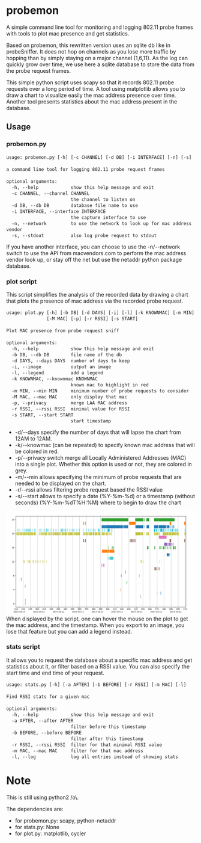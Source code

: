 # probemon
A simple command line tool for monitoring and logging 802.11 probe frames with tools to plot mac presence and get statistics.

Based on probemon, this rewritten version uses an sqlite db like in probeSniffer. It does not hop on channels as
you lose more traffic by hopping than by simply staying on a major channel (1,6,11).
As the log can quickly grow over time, we use here a sqlite database to store the data from the probe request frames.

This simple python script uses scapy so that it records 802.11 probe requests over a long period of time.
A tool using matplotlib allows you to draw a chart to visualize easily the mac address presence over time.
Another tool presents statistics about the mac address present in the database.

## Usage
### probemon.py
```
usage: probemon.py [-h] [-c CHANNEL] [-d DB] [-i INTERFACE] [-n] [-s]

a command line tool for logging 802.11 probe request frames

optional arguments:
  -h, --help            show this help message and exit
  -c CHANNEL, --channel CHANNEL
                        the channel to listen on
  -d DB, --db DB        database file name to use
  -i INTERFACE, --interface INTERFACE
                        the capture interface to use
  -n, --network         to use the network to look up for mac address vendor
  -s, --stdout          also log probe request to stdout
```

If you have another interface, you can choose to use the -n/--network switch to use the API from macvendors.com to perform the mac address vendor look up, or stay off the net but use the netaddr python package database.

### plot script
This script simplifies the analysis of the recorded data by drawing a chart that plots the presence of
mac address via the recorded probe request.

```
usage: plot.py [-h] [-b DB] [-d DAYS] [-i] [-l] [-k KNOWNMAC] [-m MIN]
               [-M MAC] [-p] [-r RSSI] [-s START]

Plot MAC presence from probe request sniff

optional arguments:
  -h, --help            show this help message and exit
  -b DB, --db DB        file name of the db
  -d DAYS, --days DAYS  number of days to keep
  -i, --image           output an image
  -l, --legend          add a legend
  -k KNOWNMAC, --knownmac KNOWNMAC
                        known mac to highlight in red
  -m MIN, --min MIN     minimum number of probe requests to consider
  -M MAC, --mac MAC     only display that mac
  -p, --privacy         merge LAA MAC address
  -r RSSI, --rssi RSSI  minimal value for RSSI
  -s START, --start START
                        start timestamp
```
* -d/--days specify the number of days that will lapse the chart from 12AM to 12AM.
* -k/--knowmac (can be repeated) to specify known mac address that will be colored in red.
* -p/--privacy switch merge all Locally Administered Addresses (MAC) into a single plot. Whether this option is used or not, they are colored in grey.
* -m/--min allows specifying the minimum of probe requests that are needed to be displayed on the chart.
* -r/--rssi allows filtering probe request based the RSSI value
* -s/--start allows to specify a date (%Y-%m-%d) or a timestamp (without seconds) (%Y-%m-%dT%H:%M) where to begin to draw the chart

![Image of chart plotted with plot.py](example.png)
When displayed by the script, one can hover the mouse on the plot to get the mac address, and the timestamp.
When you export to an image, you lose that feature but you can add a legend instead.

### stats script
It allows you to request the database about a specific mac address and get statistics about it,
or filter based on a RSSI value. You can also specify the start time and end time of your request.
```
usage: stats.py [-h] [-a AFTER] [-b BEFORE] [-r RSSI] [-m MAC] [-l]

Find RSSI stats for a given mac

optional arguments:
  -h, --help            show this help message and exit
  -a AFTER, --after AFTER
                        filter before this timestamp
  -b BEFORE, --before BEFORE
                        filter after this timestamp
  -r RSSI, --rssi RSSI  filter for that minimal RSSI value
  -m MAC, --mac MAC     filter for that mac address
  -l, --log             log all entries instead of showing stats
```

# Note
This is still using python2 /o\\.

The dependencies are:
* for probemon.py: scapy, python-netaddr
* for stats.py: None
* for plot.py: matplotlib, cycler
